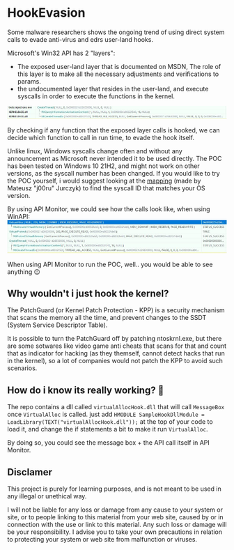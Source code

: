 # HookEvasion
Some malware researchers shows the ongoing trend of using direct system calls to evade anti-virus and edrs user-land hooks.

Microsoft's Win32 API has 2 "layers":
- The exposed user-land layer that is documented on MSDN, The role of this layer is to make all the necessary adjustments and verifications to params.
- the undocumented layer that resides in the user-land, and execute syscalls in order to execute the functions in the kernel.

![api layers demo](./images/api_layers.JPG)

By checking if any function that the exposed layer calls is hooked, we can decide which function to call in run time, to evade the hook itself.

Unlike linux, Windows syscalls change often and without any announcement as Microsoft never intended it to be used directly.
The POC has been tested on Windows 10 21H2, and might not work on other versions, as the syscall number has been changed.
If you would like to try the POC yourself, i would suggest looking at the [mapping](https://j00ru.vexillium.org/syscalls/nt/64/) (made by Mateusz "j00ru" Jurczyk) to find the syscall ID that matches your OS version.

By using API Monitor, we could see how the calls look like, when using WinAPI:
![documented calls](./images/documented_calls.JPG)

When using API Monitor to run the POC, well.. you would be able to see anything :wink:

## Why wouldn't i just hook the kernel?
The PatchGuard (or Kernel Patch Protection - KPP) is a security mechanism that scans the memory all the time, and prevent changes to the SSDT (System Service Descriptor Table).

It is possible to turn the PatchGuard off by patching ntoskrnl.exe, but there are some sotwares like video game anti cheats that scans for that and count that as indicator for hacking (as they themself, cannot detect hacks that run in the kernel), so a lot of companies would not patch the KPP to avoid such scenarios.

## How do i know its really working? 	:raised_eyebrow:
The repo contains a dll called `virtualAllocHook.dll` that will call `MessageBox` once `VirtualAlloc` is called.
just add `HMODULE SampleHookDllModule = LoadLibrary(TEXT("virtualAllocHook.dll"));` at the top of your code to load it, and change the if statements a bit to make it run `VirtualAlloc`.

By doing so, you could see the message box + the API call itself in API Monitor.


## Disclamer 
This project is purely for learning purposes, and is not meant to be used in any illegal or unethical way.

I will not be liable for any loss or damage from any cause to your system or site, or to people linking to this material from your web site, caused by or in connection with the use or link to this material. Any such loss or damage will be your responsibility. I advise you to take your own precautions in relation to protecting your system or web site from malfunction or viruses.
